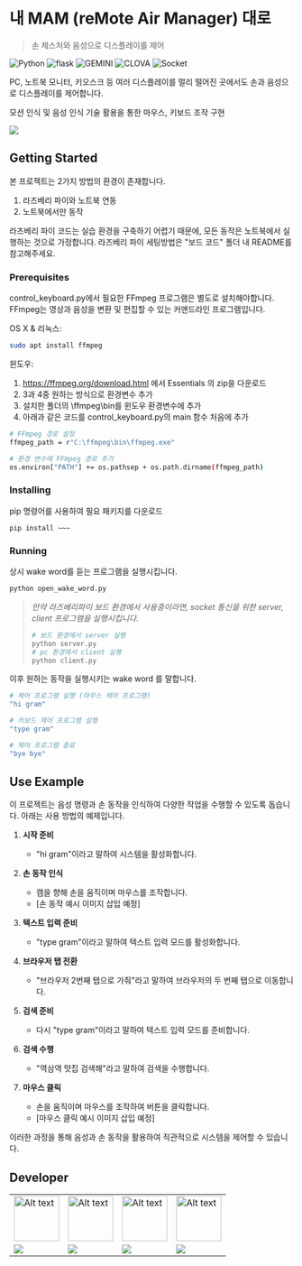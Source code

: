 # 내 MAM (reMote Air Manager) 대로
> 손 제스처와 음성으로 디스플레이를 제어

<!-- [![NPM Version][npm-image]][npm-url] -->
![Python][python]
![flask][flask]
![GEMINI][googlegemini]
![CLOVA][naver]
![Socket][socketdotio]

PC, 노트북 모니터, 키오스크 등 여러 디스플레이를 멀리 떨어진 곳에서도 손과 음성으로 디스플레이를 제어합니다.

모션 인식 및 음성 인식 기술 활용을 통한 마우스, 키보드 조작 구현

![](../header.png)


## Getting Started
본 프로젝트는 2가지 방법의 환경이 존재합니다.
1. 라즈베리 파이와 노트북 연동
2. 노트북에서만 동작   

라즈베리 파이 코드는 실습 환경을 구축하기 어렵기 때문에, 모든 동작은 노트북에서 실행하는 것으로 가정합니다. 라즈베리 파이 세팅방법은 "보드 코드" 폴더 내 README를 참고해주세요.
### Prerequisites

control_keyboard.py에서 필요한 FFmpeg 프로그램은 별도로 설치해야합니다.
FFmpeg는 영상과 음성을 변환 및 편집할 수 있는 커맨드라인 프로그램입니다.

OS X & 리눅스:

```sh
sudo apt install ffmpeg
```

윈도우:

1. https://ffmpeg.org/download.html 에서 Essentials 의 zip을 다운로드
2. 3과 4중 원하는 방식으로 환경변수 추가
3. 설치한 폴더의 \ffmpeg\bin를 윈도우 환경변수에 추가
4. 아래과 같은 코드를 control_keyboard.py의 main 함수 처음에 추가
```sh
# FFmpeg 경로 설정
ffmpeg_path = r"C:\ffmpeg\bin\ffmpeg.exe"

# 환경 변수에 FFmpeg 경로 추가
os.environ["PATH"] += os.pathsep + os.path.dirname(ffmpeg_path)
```

### Installing

pip 명령어를 사용하여 필요 패키지를 다운로드

```
pip install ~~~
```
### Running
상시 wake word를 듣는 프로그램을 실행시킵니다.
```sh
python open_wake_word.py
```
>*만약 라즈베리파이 보드 환경에서 사용중이라면, socket 통신을 위한 server, client 프로그램을 실행시킵니다.*
>```sh
># 보드 환경에서 server 실행
>python server.py
># pc 환경에서 client 실행
>python client.py
>```

이후 원하는 동작을 실행시키는 wake word 를 말합니다.
```sh
# 제어 프로그램 실행 (마우스 제어 프로그램)
"hi gram"

# 키보드 제어 프로그램 실행
"type gram"

# 제어 프로그램 종료
"bye bye"
```
## Use Example


이 프로젝트는 음성 명령과 손 동작을 인식하여 다양한 작업을 수행할 수 있도록 돕습니다. 아래는 사용 방법의 예제입니다.

1. **시작 준비**
   - "hi gram"이라고 말하여 시스템을 활성화합니다.

2. **손 동작 인식**
   - 캠을 향해 손을 움직이며 마우스를 조작합니다.
   - [손 동작 예시 이미지 삽입 예정]

3. **텍스트 입력 준비**
   - "type gram"이라고 말하여 텍스트 입력 모드를 활성화합니다.

4. **브라우저 탭 전환**
   - "브라우저 2번째 탭으로 가줘"라고 말하여 브라우저의 두 번째 탭으로 이동합니다.

5. **검색 준비**
   - 다시 "type gram"이라고 말하여 텍스트 입력 모드를 준비합니다.

6. **검색 수행**
   - "역삼역 맛집 검색해"라고 말하여 검색을 수행합니다.

7. **마우스 클릭**
   - 손을 움직이며 마우스를 조작하여 버튼을 클릭합니다.
   - [마우스 클릭 예시 이미지 삽입 예정]

이러한 과정을 통해 음성과 손 동작을 활용하여 직관적으로 시스템을 제어할 수 있습니다.

## Developer

  <table>
  <tr>
  <td style="width: 50px;"><img src="https://github.com/user-attachments/assets/88da96ce-a1ff-4d1e-9640-55dbc64dd6f9" alt="Alt text" width="80px" /> </td>
  <td style="width: 50px;"><img src="https://github.com/user-attachments/assets/d3b53f06-b0eb-4860-8e28-e9e01a66348b" alt="Alt text" width="80px" /> </td>
  <td style="width: 50px;"><img src="https://github.com/user-attachments/assets/f5e72b8f-eada-4f29-a1b4-dbfd659dc513" alt="Alt text" width="80px" /> </td>
  <td style="width: 50px;"><img src="https://github.com/user-attachments/assets/b47e2838-5153-47a3-b79c-a3fde6d9b8f4" alt="Alt text" width="80px" /> </td>
  </tr>
  <tr>
  <td  style="width: 70px;">
      <a href="https://github.com/shaqok">
      <sub><img src="https://img.shields.io/badge/김대연-ffffff?style=for-the-badge&logo=github&logoColor=black"></sub></a>
   </td><td  style="width: 70px;">
      <a href="https://github.com/seastark87">
      <sub><img src="https://img.shields.io/badge/김해성-ffffff?style=for-the-badge&logo=github&logoColor=black"></sub></a>
   </td><td  style="width: 70px;">
      <a href="https://github.com/hexaspace">
      <sub><img src="https://img.shields.io/badge/이도연-ffffff?style=for-the-badge&logo=github&logoColor=black"></sub></a>
   </td>
  <td  style="width: 70px;">
      <a href="https://github.com/hangyeolhong">
      <sub><img src="https://img.shields.io/badge/홍한결-ffffff?style=for-the-badge&logo=github&logoColor=black"></sub></a>
   </td>
  </tr>
  </table>
<!-- Markdown link & img dfn's -->

[python]: https://img.shields.io/badge/Python-3776AB?style=flat-square&logo=python&logoColor=white
[flask]: https://img.shields.io/badge/flask-000000?style=flat-square&logo=flask&logoColor=white
[naver]: https://img.shields.io/badge/CLOVA-03C75A?style=flat-square&logo=naver&logoColor=white
[googlegemini]: https://img.shields.io/badge/GEMINI-8E75B2?style=flat-square&logo=googlegemini&logoColor=white
[socketdotio]: https://img.shields.io/badge/Socket-010101?style=socketdotio-square&logo=socketdotio&logoColor=white

